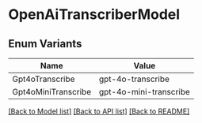 # OpenAiTranscriberModel

## Enum Variants

| Name | Value |
|---- | -----|
| Gpt4oTranscribe | gpt-4o-transcribe |
| Gpt4oMiniTranscribe | gpt-4o-mini-transcribe |


[[Back to Model list]](../README.md#documentation-for-models) [[Back to API list]](../README.md#documentation-for-api-endpoints) [[Back to README]](../README.md)


